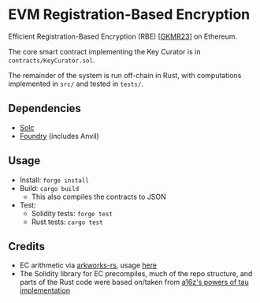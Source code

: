 # EVM Registration-Based Encryption

Efficient Registration-Based Encryption (RBE) [[GKMR23](eprint.iacr.org/2022/1505)] on Ethereum.

The core smart contract implementing the Key Curator is in `contracts/KeyCurator.sol`.

The remainder of the system is run off-chain in Rust, with computations implemented in `src/` and tested in `tests/`.

## Dependencies

- [Solc](https://docs.soliditylang.org/en/latest/installing-solidity.html)
- [Foundry](https://book.getfoundry.sh/getting-started/installation) (includes Anvil)

## Usage

- Install: `forge install`
- Build: `cargo build`
  - This also compiles the contracts to JSON
- Test: 
  - Solidity tests: `forge test`
  - Rust tests: `cargo test`

## Credits

- EC arithmetic via [arkworks-rs](https://github.com/arkworks-rs), usage [here](https://github.com/Pratyush/algebra-intro)
- The Solidity library for EC precompiles, much of the repo structure, and parts of the Rust code were based on/taken from [a16z's powers of tau implementation](https://github.com/a16z/evm-powers-of-tau/tree/master)
